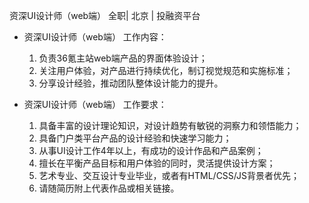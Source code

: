 资深UI设计师（web端） 全职| 北京 | 投融资平台

* 资深UI设计师（web端） 工作内容：

  1. 负责36氪主站web端产品的界面体验设计；  1. 关注用户体验，对产品进行持续优化，制订视觉规范和实施标准；  1. 分享设计经验，推动团队整体设计能力的提升。

* 资深UI设计师（web端） 工作要求：

  1. 具备丰富的设计理论知识，对设计趋势有敏锐的洞察力和领悟能力；  1. 具备门户类平台产品的设计经验和快速学习能力；  1. 从事UI设计工作4年以上，有成功的设计作品和产品案例；  1. 擅长在平衡产品目标和用户体验的同时，灵活提供设计方案；  1. 艺术专业、交互设计专业毕业，或者有HTML/CSS/JS背景者优先；  1. 请随简历附上代表作品或相关链接。

